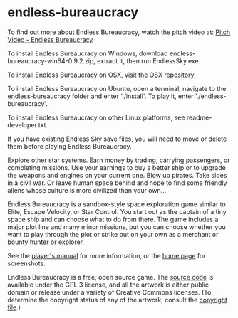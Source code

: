 # endless-bureaucracy
To find out more about Endless Bureaucracy, watch the pitch video at: [Pitch Video - Endless Bureaucracy](https://youtu.be/fYruMALHGaE)

To install Endless Bureaucracy on Windows, download endless-bureaucracy-win64-0.9.2.zip, extract it, then run EndlessSky.exe.

To install Endless Bureaucracy on OSX, visit [the OSX repository](https://github.com/EndlessBureaucracy/endless-bureaucracy-osx)

To install Endless Bureaucracy on Ubuntu, open a terminal, navigate to the endless-bureaucracy folder and enter './install'. To play it, enter './endless-bureaucracy'.

To install Endless Bureaucracy on other Linux platforms, see readme-developer.txt.

If you have existing Endless Sky save files, you will need to move or delete them before playing Endless Bureaucracy.

Explore other star systems. Earn money by trading, carrying passengers, or completing missions. Use your earnings to buy a better ship or to upgrade the weapons and engines on your current one. Blow up pirates. Take sides in a civil war. Or leave human space behind and hope to find some friendly aliens whose culture is more civilized than your own...

Endless Bureaucracy is a sandbox-style space exploration game similar to Elite, Escape Velocity, or Star Control. You start out as the captain of a tiny space ship and can choose what to do from there. The game includes a major plot line and many minor missions, but you can choose whether you want to play through the plot or strike out on your own as a merchant or bounty hunter or explorer.

See the [player's manual](https://github.com/endless-sky/endless-sky/wiki/PlayersManual) for more information, or the [home page](https://endless-sky.github.io/) for screenshots.

Endless Bureaucracy is a free, open source game. The [source code](https://github.com/endless-sky/endless-sky/) is available under the GPL 3 license, and all the artwork is either public domain or release under a variety of Creative Commons licenses. (To determine the copyright status of any of the artwork, consult the [copyright file](https://github.com/endless-sky/endless-sky/blob/master/copyright).)

